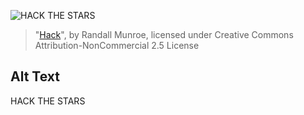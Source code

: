 ![HACK THE STARS](https://imgs.xkcd.com/comics/hack.png)
> "[Hack](https://xkcd.com/1337/)", by Randall Munroe, licensed under Creative Commons Attribution-NonCommercial 2.5 License

## Alt Text
HACK THE STARS
